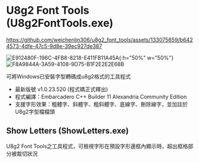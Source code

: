 # U8g2 Font Tools (U8g2FontTools.exe)

https://github.com/weichenlin306/u8g2_font_tools/assets/133075659/b6424573-4dfe-47c5-9d8e-39ec927de387

![E912480F-196C-4FB8-8218-E411FB11A45A](https://github.com/weichenlin306/u8g2_font_tools/assets/133075659/3b2b2b5c-a141-451f-9552-28b466bfe117){:h="50%" w="50%"}
![F8A9844A-3A59-4108-9D75-B1F2E2E2E68B](https://github.com/weichenlin306/u8g2_font_tools/assets/133075659/bff5ee90-7731-412e-9903-3922d736cda6)

可將Windows已安裝字型轉碼成u8g2格式的工具程式
- 最新版號 v1.0.23.520 (程式碼正式釋出)
- 程式編譯：Embarcadero C++ Builder 11 Alexandria Community Edition
- 支援字形效果：粗體字、斜體字、粗斜體字、底線字、刪除線字，並加註於U8g2字型檔檔頭

## Show Letters (ShowLetters.exe)
U8g2 Font Tools之工具程式，可檢視字形在預設字形邊框內顯示時，超出框格部分被裁切狀況
